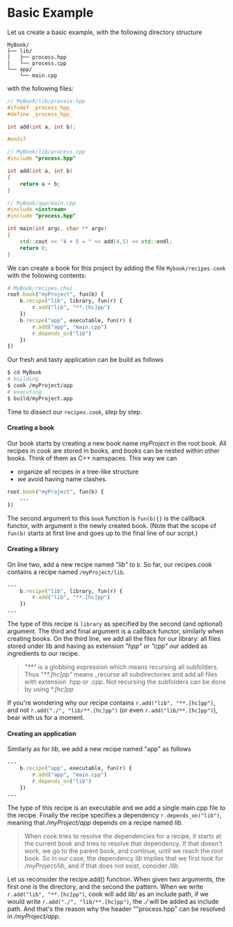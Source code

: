 # Basic Example

Let us create a basic example, with the following directory structure
~~~
MyBook/
├── lib/
|   ├── process.hpp
|   └── process.cpp
└── app/
    └── main.cpp
~~~

with the following files:

```c++
// MyBook/lib/process.hpp 
#ifndef _process_hpp_
#define _process_hpp_

int add(int a, int b);

#endif
```
```c++
// MyBook/lib/process.cpp
#include "process.hpp"

int add(int a, int b)
{
    return a + b;
}
```
```c++
// MyBook/app/main.cpp
#include <iostream>
#include "process.hpp"

int main(int argc, char ** argv)
{
    std::cout << "4 + 5 = " << add(4,5) << std::endl;
    return 0;
}
```

We can create a book for this project by adding the file `Mybook/recipes.cook` with the following contents:
```ruby
# MyBook/recipes.chai
root.book("myProject", fun(b) {
    b.recipe("lib", library, fun(r) {
        r.add("lib", "**.[hc]pp")
    })
    b.recipe("app", executable, fun(r) {
        r.add("app", "main.cpp")
        r.depends_on("lib")
    })
})
```

Our fresh and tasty application can be build as follows
```bash
$ cd MyBook
# building
$ cook /myProject/app
# executing
$ build/myProject.app
```

Time to dissect our `recipes.cook`, step by step.

#### Creating a book

Our book starts by creating a new book name _myProject_ in the root book. All recipes in cook are stored in books, and books can be nested within other books. Think of them as C++ namspaces. This way we can
 * organize all recipes in a tree-like structure
 * we avoid having name clashes.

```ruby
root.book("myProject", fun(b) {
    ...
})
```
The second argument to this `book` function is `fun(b){}` is the callback functor, with argument `b` the newly created book. (Note that the scope of `fun(b)` starts at first line and goes up to the final line of our script.)

#### Creating a library

On line two, add a new recipe named _"lib"_ to `b`. So far, our recipes.cook contains a recipe named `/myProject/lib`. 
```ruby
...
    b.recipe("lib", library, fun(r) {
        r.add("lib", "**.[hc]pp")
    })
...
```
The type of this recipe is `library` as specified by the second (and optional) argument. The third and final argument is a callback functor, similarly when creating books.
On the third line, we add all the files for our library: all files stored under lib and having as extension _"hpp"_ or _"cpp"_ our added as ingredients to our recipe. 

> _"**"_ is a globbing expression which means recursing all subfolders. Thus _"**.[hc]pp"_ means _recurse all subdirectories and add all files with extension .hpp or .cpp. Not recursing the subfolders can be done by using _*.[hc]pp_

If you're wondering why our recipe contains `r.add("lib", "**.[hc]pp")`, and not `r.add("./", "lib/**.[hc]pp")` (or even `r.add("lib/**.[hc]pp")`), bear with us for a moment. 

#### Creating an application

Similarly as for _lib_, we add a new recipe named "app" as follows
```ruby
...
    b.recipe("app", executable, fun(r) {
        r.add("app", "main.cpp")
        r.depends_on("lib")
    })
...
```
The type of this recipe is an executable and we add a single main.cpp file to the recipe. Finally the recipe specifies a dependency `r.depends_on("lib")`, meaning that _/myProject/app_ depends on a recipe named _lib_. 

> When cook tries to resolve the dependencies for a recipe, it starts at the current book and tries to resolve that dependency. If that doesn't work, we go to the parent book, and continue, until we reach the root book. So in our case, the dependency _lib_ implies that we first look for _/myProject/lib_, and if that does not exist, consider _/lib_. 

Let us reconsider the recipe.add() function. When given two arguments, the first one is the directory, and the second the pattern. When we write `r.add("lib", "**.[hc]pp")`, cook will add _lib/_ as an include path, if we would write `r.add("./", "lib/**.[hc]pp")`, the _./_ will be added as include path. And that's the reason why the header ""process.hpp" can be resolved in _/myProject/app_.
